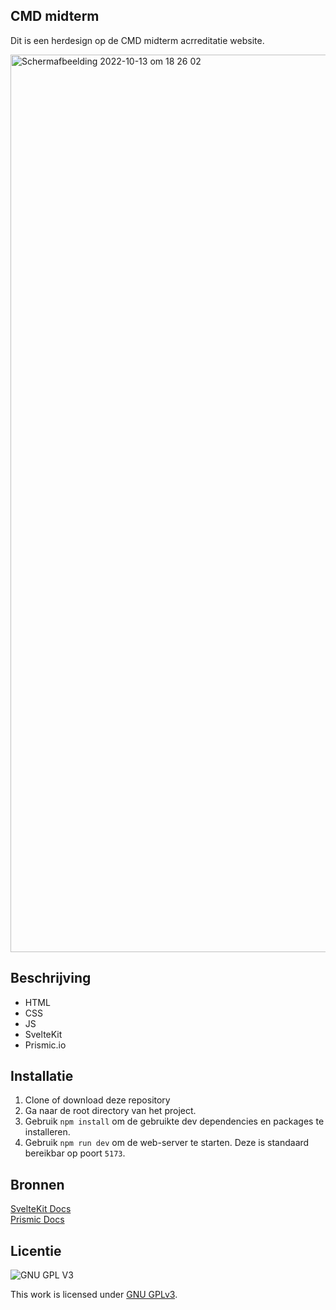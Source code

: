 ## CMD midterm

Dit is een herdesign op de CMD midterm acrreditatie website.

<img width="1436" alt="Schermafbeelding 2022-10-13 om 18 26 02" src="https://user-images.githubusercontent.com/90189750/195652668-efcf0c6a-6fa2-4674-a416-64138cd0e993.png">





## Beschrijving

* HTML
* CSS
* JS
* SvelteKit
* Prismic.io

## Installatie

1. Clone of download deze repository
2. Ga naar de root directory van het project.
3. Gebruik `npm install` om de gebruikte dev dependencies en packages te installeren.
4. Gebruik `npm run dev` om de web-server te starten. Deze is standaard bereikbar op poort `5173`.

## Bronnen

[SvelteKit Docs](https://kit.svelte.dev/docs/introduction)
<br>
[Prismic Docs](https://prismic.io/docs/technologies/svelte)





## Licentie

![GNU GPL V3](https://www.gnu.org/graphics/gplv3-127x51.png)

This work is licensed under [GNU GPLv3](./LICENSE).
